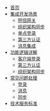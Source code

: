 * [首页](/)
* [集成开发场景]()
  * [短信网关](./integration/sms)
  * [组织架构同步](./integration/orgsync)
  * [单点登录](./integration/sso)
  * [第三方认证](./integration/tpauth)
  * [消息集成](./integration/msg)
* [功能逻辑详解](./functions/_functions)
  * [客户端登录](./functions/login)
  * [第三方认证]()
  * [组织架构同步]()
* [常见问题处理](./questions/_questions)
  * [登录]()
  * [消息]()
  * [同步]()
* [技术服务标准](./_support)

